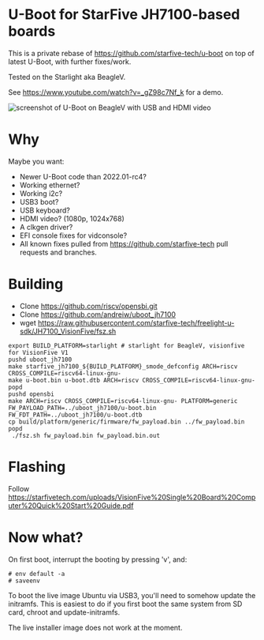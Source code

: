 U-Boot for StarFive JH7100-based boards
=======================================

This is a private rebase of https://github.com/starfive-tech/u-boot
on top of latest U-Boot, with further fixes/work.

Tested on the Starlight aka BeagleV.

See https://www.youtube.com/watch?v=_gZ98c7Nf_k for a demo.

![screenshot of U-Boot on BeagleV with USB and HDMI video](https://github.com/andreiw/uboot_jh7100/blob/rebase-2022-10-27/uboot_with_usb_and_video.jpg  "U-Boot with rich I/O on JH7100-based board")


Why
===

Maybe you want:
- Newer U-Boot code than 2022.01-rc4?
- Working ethernet?
- Working i2c?
- USB3 boot?
- USB keyboard?
- HDMI video? (1080p, 1024x768)
- A clkgen driver?
- EFI console fixes for vidconsole?
- All known fixes pulled from https://github.com/starfive-tech pull requests and branches.

 Building
========

- Clone https://github.com/riscv/opensbi.git
- Clone https://github.com/andreiw/uboot_jh7100
- wget https://raw.githubusercontent.com/starfive-tech/freelight-u-sdk/JH7100_VisionFive/fsz.sh

```
export BUILD_PLATFORM=starlight # starlight for BeagleV, visionfive for VisionFive V1
pushd uboot_jh7100
make starfive_jh7100_${BUILD_PLATFORM}_smode_defconfig ARCH=riscv CROSS_COMPILE=riscv64-linux-gnu-
make u-boot.bin u-boot.dtb ARCH=riscv CROSS_COMPILE=riscv64-linux-gnu-
popd
pushd opensbi
make ARCH=riscv CROSS_COMPILE=riscv64-linux-gnu- PLATFORM=generic FW_PAYLOAD_PATH=../uboot_jh7100/u-boot.bin FW_FDT_PATH=../uboot_jh7100/u-boot.dtb
cp build/platform/generic/firmware/fw_payload.bin ../fw_payload.bin
popd
 ./fsz.sh fw_payload.bin fw_payload.bin.out
```

Flashing
========

Follow https://starfivetech.com/uploads/VisionFive%20Single%20Board%20Computer%20Quick%20Start%20Guide.pdf

Now what?
=========

On first boot, interrupt the booting by pressing 'v', and:
```
# env default -a
# saveenv
```

To boot the live image Ubuntu via USB3, you'll need to somehow update the initramfs. This is easiest to do if you first boot the same system from SD card, chroot and update-initramfs.

The live installer image does not work at the moment.
